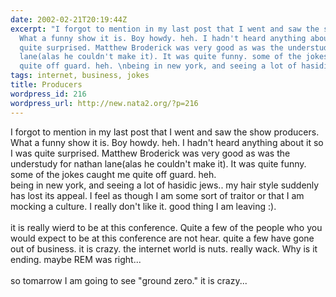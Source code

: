 ```yaml
---
date: 2002-02-21T20:19:44Z
excerpt: "I forgot to mention in my last post that I went and saw the show producers.
  What a funny show it is. Boy howdy. heh. I hadn't heard anything about it so I was
  quite surprised. Matthew Broderick was very good as was the understudy for nathan
  lane(alas he couldn't make it). It was quite funny. some of the jokes caught me
  quite off guard. heh. \nbeing in new york, and seeing a lot of hasidic ..."
tags: internet, business, jokes
title: Producers
wordpress_id: 216
wordpress_url: http://new.nata2.org/?p=216
---
```


I forgot to mention in my last post that I went and saw the show producers. What a funny show it is. Boy howdy. heh. I hadn't heard anything about it so I was quite surprised. Matthew Broderick was very good as was the understudy for nathan lane(alas he couldn't make it). It was quite funny. some of the jokes caught me quite off guard. heh. 
<br/>being in new york, and seeing a lot of hasidic jews.. my hair style suddenly has lost its appeal. I feel as though I am some sort of traitor or that I am mocking a culture. I really don't like it. good thing I am leaving :).<br/><br/> it is really wierd to be at this conference. Quite a few of the people who you would expect to be at this conference are not hear. quite a few have gone out of business. it is crazy. the internet world is nuts. really wack. Why is it ending. maybe REM was right...<br/><br/>so tomarrow I am going to see "ground zero." it is crazy...
